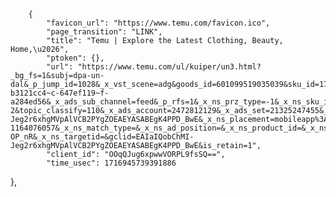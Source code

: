 
        {
            "favicon_url": "https://www.temu.com/favicon.ico",
            "page_transition": "LINK",
            "title": "Temu | Explore the Latest Clothing, Beauty, Home,\u2026",
            "ptoken": {},
            "url": "https://www.temu.com/ul/kuiper/un3.html?_bg_fs=1&subj=dpa-un-dal&_p_jump_id=1028&_x_vst_scene=adg&goods_id=601099519035039&sku_id=17592377445704&adg_ctx=a-b3121cc4~c-647ef119~f-a284ed56&_x_ads_sub_channel=feed&_p_rfs=1&_x_ns_prz_type=-1&_x_ns_sku_id=17592377445704&_x_ads_channel=google&_x_ns_lan=tr&_x_gmc_account=5362911377&_x_login_type=Google&_x_bg_adid=gd3005003-2&topic_classify=110&_x_ads_account=2472812129&_x_ads_set=21325247455&_x_ads_id=161490792223&_x_ads_creative_id=700546414031&_x_ns_source=d&_x_ns_gclid=EAIaIQobChMI-Jeg2r6xhgMVpAlVCB2PYgZOEAEYASABEgK4PPD_BwE&_x_ns_placement=mobileapp%3A%3A1-1164076057&_x_ns_match_type=&_x_ns_ad_position=&_x_ns_product_id=&_x_ns_target=&_x_ns_devicemodel=apple%2Biphone&_x_ns_wbraid=CjoKCAjw3tCyBhBBEioAeFrOf7N2a0ip_5zCgtZ26Yjsc88cgct_xWrBeNvnWJWo61vWzIUTW7oaAgGe&_x_ns_gbraid=0AAAAAo4mICHuowsYQm17DAoJ7Cg-OP_nR&_x_ns_targetid=&gclid=EAIaIQobChMI-Jeg2r6xhgMVpAlVCB2PYgZOEAEYASABEgK4PPD_BwE&is_retain=1",
            "client_id": "OOqQJug6xpwwVORPL9fsSQ==",
            "time_usec": 1716945739391886
},
